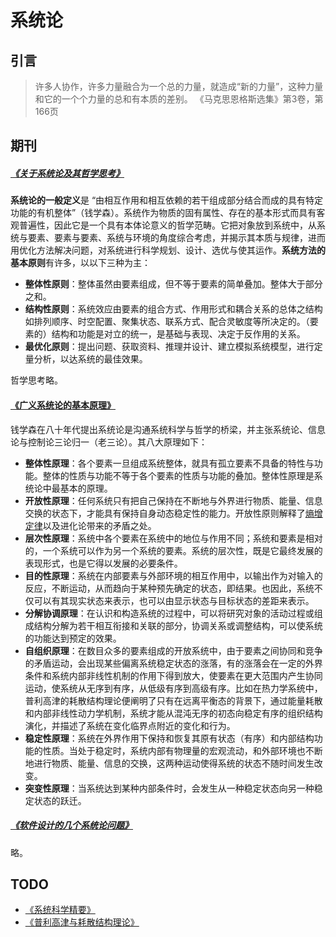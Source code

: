 # 系统论



## 引言

> 许多人协作，许多力量融合为一个总的力量，就造成“新的力量”，这种力量和它的一个个力量的总和有本质的差别。
> <name>《马克思恩格斯选集》第3卷，第166页</name>

## 期刊

##### [《关于系统论及其哲学思考》](https://www.zhihu.com/xen/market/pdf-view/paid_magazine/1395619494182637568)

**系统论的一般定义**是 “由相互作用和相互依赖的若干组成部分结合而成的具有特定功能的有机整体”（钱学森）。系统作为物质的固有属性、存在的基本形式而具有客观普遍性，因此它是一个具有本体论意义的哲学范畴。它把对象放到系统中，从系统与要素、要素与要素、系统与环境的角度综合考虑，并揭示其本质与规律，进而用优化方法解决问题，对系统进行科学规划、设计、选优与使其运作。**系统方法的基本原则**有许多，以以下三种为主：

* **整体性原则**：整体虽然由要素组成，但不等于要素的简单叠加。整体大于部分之和。
* **结构性原则**：系统效应由要素的组合方式、作用形式和耦合关系的总体之结构如排列顺序、时空配置、聚集状态、联系方式、配合灵敏度等所决定的。（要素的）结构和功能是对立的统一，是基础与表现、决定于反作用的关系。
* **最优化原则**：提出问题、获取资料、推理并设计、建立模拟系统模型，进行定量分析，以达系统的最佳效果。

哲学思考略。

#### [《广义系统论的基本原理》](https://www.zhihu.com/xen/market/pdf-view/paid_magazine/1390411549262069760)

钱学森在八十年代提出系统论是沟通系统科学与哲学的桥梁，并主张系统论、信息论与控制论三论归一（老三论）。其八大原理如下：

* **整体性原理**：各个要素一旦组成系统整体，就具有孤立要素不具备的特性与功能。整体的性质与功能不等于各个要素的性质与功能的叠加。整体性原理是系统论中最基本的原理。
* **开放性原理**：任何系统只有把自己保持在不断地与外界进行物质、能量、信息交换的状态下，才能具有保持自身动态稳定性的能力。开放性原则解释了[熵增定律](/gists/entropy.html#%E9%87%8A%E4%B9%89)以及进化论带来的矛盾之处。
* **层次性原理**：系统中各个要素在系统中的地位与作用不同；系统和要素是相对的，一个系统可以作为另一个系统的要素。系统的层次性，既是它最终发展的表现形式，也是它得以发展的必要条件。
* **目的性原理**：系统在内部要素与外部环境的相互作用中，以输出作为对输入的反应，不断运动，从而趋向于某种预先确定的状态，即结果。也因此，系统不仅可以有其现实状态来表示，也可以由显示状态与目标状态的差距来表示。
* **分解协调原理**：在认识和构造系统的过程中，可以将研究对象的活动过程或组成结构分解为若干相互衔接和关联的部分，协调关系或调整结构，可以使系统的功能达到预定的效果。
* **自组织原理**：在数目众多的要素组成的开放系统中，由于要素之间协同和竞争的矛盾运动，会出现某些偏离系统稳定状态的涨落，有的涨落会在一定的外界条件和系统内部非线性机制的作用下得到放大，使要素在更大范围内产生协同运动，使系统从无序到有序，从低级有序到高级有序。比如在热力学系统中，普利高津的耗散结构理论便阐明了只有在远离平衡态的背景下，通过能量耗散和内部非线性动力学机制，系统才能从混沌无序的初态向稳定有序的组织结构演化，并描述了系统在变化临界点附近的变化和行为。
* **稳定性原理**：系统在外界作用下保持和恢复其原有状态（有序）和内部结构功能的性质。当处于稳定时，系统内部有物理量的宏观流动，和外部环境也不断地进行物质、能量、信息的交换，这两种运动使得系统的状态不随时间发生改变。
* **突变性原理**：当系统达到某种内部条件时，会发生从一种稳定状态向另一种稳定状态的跃迁。

##### [《软件设计的几个系统论问题》](https://www.zhihu.com/xen/market/pdf-view/paid_magazine/1395389883674996736)

略。

## TODO

* [《系统科学精要》](https://book.douban.com/subject/4731452/)
* [《普利高津与耗散结构理论》](https://book.douban.com/subject/10563914/)